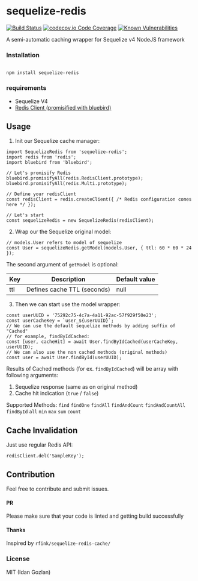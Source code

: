 # sequelize-redis
[![Build Status](https://travis-ci.org/idangozlan/sequelize-redis.svg?branch=master)](https://travis-ci.org/idangozlan/sequelize-redis)
[![codecov.io Code Coverage](https://img.shields.io/codecov/c/github/idangozlan/sequelize-redis.svg?maxAge=2592000)](https://codecov.io/github/idangozlan/sequelize-redis?branch=master)
[![Known Vulnerabilities](https://snyk.io/test/github/idangozlan/sequelize-redis/badge.svg)](https://snyk.io/test/github/idangozlan/sequelize-redis)

A semi-automatic caching wrapper for Sequelize v4 NodeJS framework

### Installation

```

npm install sequelize-redis

```
### requirements
- Sequelize V4
- [Redis Client (promisified with bluebird) ](https://github.com/NodeRedis/node_redis#promises) 

## Usage
1. Init our Sequelize cache manager:
```
import SequelizeRedis from 'sequelize-redis';
import redis from 'redis';
import bluebird from 'bluebird';

// Let's promisify Redis
bluebird.promisifyAll(redis.RedisClient.prototype);
bluebird.promisifyAll(redis.Multi.prototype);

// Define your redisClient
const redisClient = redis.createClient({ /* Redis configuration comes here */ });

// Let's start
const sequelizeRedis = new SequelizeRedis(redisClient);
```

2. Wrap our the Sequelize original model:
``` 
// models.User refers to model of sequelize
const User = sequelizeRedis.getModel(models.User, { ttl: 60 * 60 * 24 });
```
The second argument of `getModel` is optional:

| Key | Description                 | Default value |
|-----|-----------------------------|---------------|
| ttl | Defines cache TTL (seconds) | null          |


3. Then we can start use the model wrapper:
```
const userUUID = '75292c75-4c7a-4a11-92ac-57f929f50e23';
const userCacheKey = `user_${userUUID}`;
// We can use the default sequelize methods by adding suffix of "Cached" 
// for example, findByIdCached: 
const [user, cacheHit] = await User.findByIdCached(userCacheKey, userUUID);
// We can also use the non cached methods (original methods)
const user = await User.findById(userUUID);
```

Results of Cached methods (for ex. `findByIdCached`) will be array with following arguments: 
1. Sequelize response (same as on original method)
2. Cache hit indication (`true` / `false`)


Supported Methods:
  `find`
  `findOne`
  `findAll`
  `findAndCount`
  `findAndCountAll`
  `findById`
  `all`
  `min`
  `max`
  `sum`
  `count`

## Cache Invalidation
Just use regular Redis API:
```
redisClient.del('SampleKey');
```

## Contribution
Feel free to contribute and submit issues.

#### PR
Please make sure that your code is linted and getting build successfully


#### Thanks
Inspired by `rfink/sequelize-redis-cache/`

### License
MIT (Idan Gozlan)
